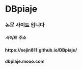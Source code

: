 # DBpiaje
<h3>논문 사이트 입니다</h3>
<h5>사이트 주소</h4>
<h4>https://sejin811.github.io/DBpiaje/</h4>
<h4>dbpiaje.mooo.com</h4>
